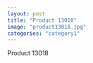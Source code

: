 ```yaml
---
layout: post
title: "Product 13018"
image: "product13018.jpg"
categories: "category1"
---
```

Product 13018
